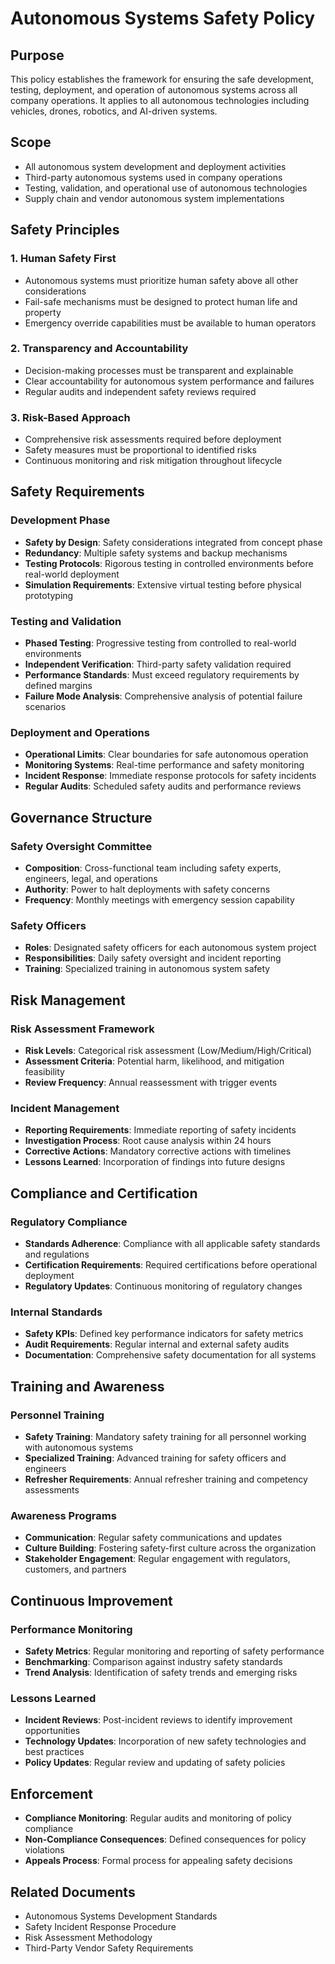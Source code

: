 # Autonomous Systems Safety Policy

## Purpose
This policy establishes the framework for ensuring the safe development, testing, deployment, and operation of autonomous systems across all company operations. It applies to all autonomous technologies including vehicles, drones, robotics, and AI-driven systems.

## Scope
- All autonomous system development and deployment activities
- Third-party autonomous systems used in company operations
- Testing, validation, and operational use of autonomous technologies
- Supply chain and vendor autonomous system implementations

## Safety Principles

### 1. Human Safety First
- Autonomous systems must prioritize human safety above all other considerations
- Fail-safe mechanisms must be designed to protect human life and property
- Emergency override capabilities must be available to human operators

### 2. Transparency and Accountability
- Decision-making processes must be transparent and explainable
- Clear accountability for autonomous system performance and failures
- Regular audits and independent safety reviews required

### 3. Risk-Based Approach
- Comprehensive risk assessments required before deployment
- Safety measures must be proportional to identified risks
- Continuous monitoring and risk mitigation throughout lifecycle

## Safety Requirements

### Development Phase
- **Safety by Design**: Safety considerations integrated from concept phase
- **Redundancy**: Multiple safety systems and backup mechanisms
- **Testing Protocols**: Rigorous testing in controlled environments before real-world deployment
- **Simulation Requirements**: Extensive virtual testing before physical prototyping

### Testing and Validation
- **Phased Testing**: Progressive testing from controlled to real-world environments
- **Independent Verification**: Third-party safety validation required
- **Performance Standards**: Must exceed regulatory requirements by defined margins
- **Failure Mode Analysis**: Comprehensive analysis of potential failure scenarios

### Deployment and Operations
- **Operational Limits**: Clear boundaries for safe autonomous operation
- **Monitoring Systems**: Real-time performance and safety monitoring
- **Incident Response**: Immediate response protocols for safety incidents
- **Regular Audits**: Scheduled safety audits and performance reviews

## Governance Structure

### Safety Oversight Committee
- **Composition**: Cross-functional team including safety experts, engineers, legal, and operations
- **Authority**: Power to halt deployments with safety concerns
- **Frequency**: Monthly meetings with emergency session capability

### Safety Officers
- **Roles**: Designated safety officers for each autonomous system project
- **Responsibilities**: Daily safety oversight and incident reporting
- **Training**: Specialized training in autonomous system safety

## Risk Management

### Risk Assessment Framework
- **Risk Levels**: Categorical risk assessment (Low/Medium/High/Critical)
- **Assessment Criteria**: Potential harm, likelihood, and mitigation feasibility
- **Review Frequency**: Annual reassessment with trigger events

### Incident Management
- **Reporting Requirements**: Immediate reporting of safety incidents
- **Investigation Process**: Root cause analysis within 24 hours
- **Corrective Actions**: Mandatory corrective actions with timelines
- **Lessons Learned**: Incorporation of findings into future designs

## Compliance and Certification

### Regulatory Compliance
- **Standards Adherence**: Compliance with all applicable safety standards and regulations
- **Certification Requirements**: Required certifications before operational deployment
- **Regulatory Updates**: Continuous monitoring of regulatory changes

### Internal Standards
- **Safety KPIs**: Defined key performance indicators for safety metrics
- **Audit Requirements**: Regular internal and external safety audits
- **Documentation**: Comprehensive safety documentation for all systems

## Training and Awareness

### Personnel Training
- **Safety Training**: Mandatory safety training for all personnel working with autonomous systems
- **Specialized Training**: Advanced training for safety officers and engineers
- **Refresher Requirements**: Annual refresher training and competency assessments

### Awareness Programs
- **Communication**: Regular safety communications and updates
- **Culture Building**: Fostering safety-first culture across the organization
- **Stakeholder Engagement**: Regular engagement with regulators, customers, and partners

## Continuous Improvement

### Performance Monitoring
- **Safety Metrics**: Regular monitoring and reporting of safety performance
- **Benchmarking**: Comparison against industry safety standards
- **Trend Analysis**: Identification of safety trends and emerging risks

### Lessons Learned
- **Incident Reviews**: Post-incident reviews to identify improvement opportunities
- **Technology Updates**: Incorporation of new safety technologies and best practices
- **Policy Updates**: Regular review and updating of safety policies

## Enforcement
- **Compliance Monitoring**: Regular audits and monitoring of policy compliance
- **Non-Compliance Consequences**: Defined consequences for policy violations
- **Appeals Process**: Formal process for appealing safety decisions

## Related Documents
- Autonomous Systems Development Standards
- Safety Incident Response Procedure
- Risk Assessment Methodology
- Third-Party Vendor Safety Requirements
